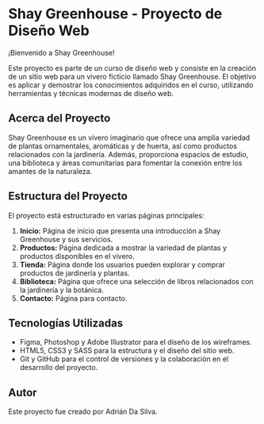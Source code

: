 # Shay Greenhouse - Proyecto de Diseño Web

¡Bienvenido a Shay Greenhouse!

Este proyecto es parte de un curso de diseño web y consiste en la creación de un sitio web para un vivero ficticio llamado Shay Greenhouse. El objetivo es aplicar y demostrar los conocimientos adquiridos en el curso, utilizando herramientas y técnicas modernas de diseño web.

## Acerca del Proyecto

Shay Greenhouse es un vivero imaginario que ofrece una amplia variedad de plantas ornamentales, aromáticas y de huerta, así como productos relacionados con la jardinería. Además, proporciona espacios de estudio, una biblioteca y áreas comunitarias para fomentar la conexión entre los amantes de la naturaleza.

## Estructura del Proyecto

El proyecto está estructurado en varias páginas principales:

1. **Inicio:** Página de inicio que presenta una introducción a Shay Greenhouse y sus servicios.
2. **Productos:** Página dedicada a mostrar la variedad de plantas y productos disponibles en el vivero.
3. **Tienda:** Página donde los usuarios pueden explorar y comprar productos de jardinería y plantas.
4. **Biblioteca:** Página que ofrece una selección de libros relacionados con la jardinería y la botánica.
5. **Contacto:** Página para contacto.

## Tecnologías Utilizadas

- Figma, Photoshop y Adobe Illustrator para el diseño de los wireframes.
- HTML5, CSS3 y SASS para la estructura y el diseño del sitio web.
- Git y GitHub para el control de versiones y la colaboración en el desarrollo del proyecto.

## Autor

Este proyecto fue creado por Adrián Da Silva.